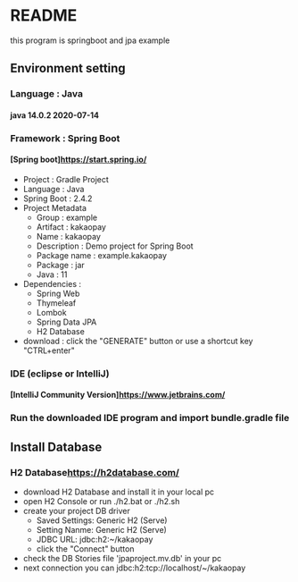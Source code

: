 # README
this program is springboot and jpa example

## Environment setting

### Language : Java
#### java 14.0.2 2020-07-14

### Framework : Spring Boot
#### [Spring boot]<https://start.spring.io/>
- Project : Gradle Project
- Language : Java
- Spring Boot : 2.4.2
- Project Metadata 
	- Group : example
	- Artifact : kakaopay
	- Name : kakaopay
	- Description : Demo project for Spring Boot
	- Package name : example.kakaopay
	- Package : jar
	- Java : 11
- Dependencies : 
	- Spring Web 
	- Thymeleaf		  
	- Lombok
	- Spring Data JPA
	- H2 Database
- download : click the "GENERATE" button or use a shortcut key "CTRL+enter"

### IDE (eclipse or IntelliJ)
#### [IntelliJ Community Version]<https://www.jetbrains.com/>


### Run the downloaded IDE program and import bundle.gradle file

## Install Database 
### H2 Database<https://h2database.com/>
- download H2 Database and install it in your local pc
- open H2 Console or run ./h2.bat or ./h2.sh
- create your project DB driver 
   - Saved Settings: Generic H2 (Serve)
   - Setting Nanme: Generic H2 (Serve)
   - JDBC URL: jdbc:h2:~/kakaopay
   - click the "Connect" button
- check the DB Stories file 'jpaproject.mv.db' in your pc
- next connection you can jdbc:h2:tcp://localhost/~/kakaopay 







